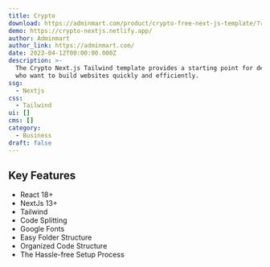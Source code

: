 ```yaml
---
title: Crypto
download: https://adminmart.com/product/crypto-free-next-js-template/?ref=28
demo: https://crypto-nextjs.netlify.app/
author: Adminmart
author_link: https://adminmart.com/
date: 2023-04-12T00:00:00.000Z
description: >-
  The Crypto Next.js Tailwind template provides a starting point for developers
  who want to build websites quickly and efficiently.
ssg:
  - Nextjs
css:
  - Tailwind
ui: []
cms: []
category:
  - Business
draft: false
---
```

## Key Features

- React 18+
- NextJs 13+
- Tailwind
- Code Splitting
- Google Fonts
- Easy Folder Structure
- Organized Code Structure
- The Hassle-free Setup Process
